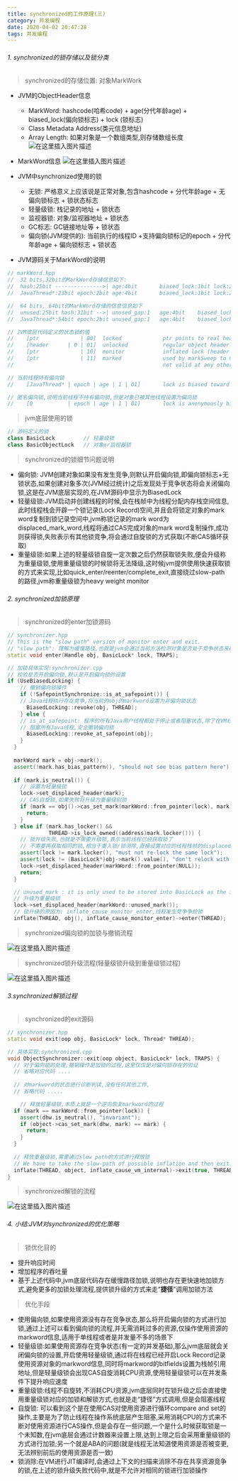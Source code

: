 ```yaml
---
title: synchronized的工作原理(三)
category: 并发编程
date: 2020-04-02 20:47:28
tags: 并发编程
---
```


<!-- more -->


###### 1. synchronized的锁存储以及锁分类
> synchronized的存储位置: 对象MarkWork
* JVM的ObjectHeader信息
	* MarkWord: hashcode(哈希code) + age(分代年龄age) + biased_lock(偏向锁标志) + lock (锁标志)
	* Class Metadata Address(类元信息地址)
	* Array Length: 如果对象是一个数组类型,则存储数组长度
![在这里插入图片描述](https://img-blog.csdnimg.cn/20200114151521308.jpg?x-oss-process=image/watermark,type_ZmFuZ3poZW5naGVpdGk,shadow_10,text_aHR0cHM6Ly9ibG9nLmNzZG4ubmV0L3dpbmRfNjAy,size_16,color_FFFFFF,t_70)
* MarkWord信息
![在这里插入图片描述](https://img-blog.csdnimg.cn/20200114151647395.jpg?x-oss-process=image/watermark,type_ZmFuZ3poZW5naGVpdGk,shadow_10,text_aHR0cHM6Ly9ibG9nLmNzZG4ubmV0L3dpbmRfNjAy,size_16,color_FFFFFF,t_70)
* JVM中synchronized使用的锁
	* 无锁: 严格意义上应该说是正常对象,包含hashcode + 分代年龄age + 无偏向锁标志 + 锁状态标志
	* 轻量级锁: 栈记录的地址 + 锁状态
	* 监视器锁: 对象/监视器地址 + 锁状态
	* GC标志: GC链接地址等 + 锁状态
	* 偏向锁(JVM提供的): 当前执行的线程ID +支持偏向锁标记的epoch + 分代年龄age + 偏向锁标志 + 锁状态

* JVM源码关于MarkWord的说明
```c++
// markWord.hpp
//  32 bits,32bit的MarkWord存储信息如下:
//  hash:25bit --------------->| age:4bit       biased_lock:1bit lock:2bit (normal object)
//  JavaThread*:23bit epoch:2bit age:4bit       biased_lock:1bit lock:2bit (biased object)

//  64 bits, 64bit的MarkWord存储的信息信息如下
//  unused:25bit hash:31bit -->| unused_gap:1   age:4bit    biased_lock:1bit lock:2bit (normal object)
//  JavaThread*:54bit epoch:2bit unused_gap:1   age:4bit    biased_lock:1bit lock:2bit (biased object)

// JVM底层代码定义的状态锁的值
//    [ptr             | 00]  locked             ptr points to real header on stack
//    [header      | 0 | 01]  unlocked           regular object header
//    [ptr             | 10]  monitor            inflated lock (header is wapped out)
//    [ptr             | 11]  marked             used by markSweep to mark an object
//                                               not valid at any other time

// 当前线程持有偏向锁
//    [JavaThread* | epoch | age | 1 | 01]       lock is biased toward given thread 

// 匿名偏向锁,说明当前线程不持有偏向锁,但是对象已被其他线程设置为偏向锁
//    [0           | epoch | age | 1 | 01]       lock is anonymously biased 
```
> jvm底层使用的锁
```c++
// 源码定义的锁
class BasicLock			// 轻量级锁
class BasicObjectLock   // 对象or监视器锁
```

> synchronized的锁细节问题说明
* 偏向锁: JVM创建对象如果没有发生竞争,则默认开启偏向锁,即偏向锁标志+无锁状态,如果创建对象多次(JVM经过统计)之后发现处于竞争状态将会关闭偏向锁,这是在JVM底层实现的,在JVM源码中显示为BiasedLock
* 轻量级锁:JVM启动并创建线程的时候,会在栈帧中为线程分配内存栈空间信息,此时线程栈会开辟一个锁记录(Lock Record)空间,并且会将锁定对象的mark word复制到锁记录空间中,jvm称锁记录的mark word为displaced_mark_word,线程将通过CAS完成对象的mark word复制操作,成功则获得锁,失败表示有其他锁竞争,将会通过自旋锁的方式获取(不断CAS循环获取)
* 重量级锁:如果上述的轻量级锁自旋一定次数之后仍然获取锁失败,便会升级称为重量级锁,使用重量级锁的时候锁将无法降级,这时候jvm提供使用快速获取锁的方式来实现,比如quick_enter/reenter/complete_exit,直接绕过slow-path的路径,jvm称重量级锁为heavy weight monitor

###### 2. synchronized加锁原理
> synchronized的enter加锁源码
```c++
// synchronizer.hpp
// This is the "slow path" version of monitor enter and exit.
// "slow path": 理解为缓慢路径,也就是jvm会通过当前方法检测对象是否处于竞争状态来确定锁的升级,以便于加快程序的性能(体现在响应时间和吞吐量)
static void enter(Handle obj, BasicLock* lock, TRAPS);

// 加锁具体实现:synchronizer.cpp
// 校验是否开启偏向锁,默认是开启偏向锁的设置
if (UseBiasedLocking) {
    // 撤销偏向锁操作
    if (!SafepointSynchronize::is_at_safepoint()) {
    // Java线程执行存在竞争,将当前的obj的markword设置为非偏向锁状态
      BiasedLocking::revoke(obj, THREAD);
    } else {
    // is_at_safepoint: 程序的所有Java用户线程都处于停止或者阻塞状态,除了在VM线程和本地执行的Java线程可执行
    // 阻塞所有Java线程,安全撤销偏向锁
      BiasedLocking::revoke_at_safepoint(obj);
    }
  }
 
  markWord mark = obj->mark();
  assert(!mark.has_bias_pattern(), "should not see bias pattern here");
  
  if (mark.is_neutral()) {
    // 设置为轻量级锁
    lock->set_displaced_header(mark);
    // CAS自旋锁,如果失败将升级为重量级别锁
    if (mark == obj()->cas_set_mark(markWord::from_pointer(lock), mark)) {
      return;
    }
  } else if (mark.has_locker() &&
             THREAD->is_lock_owned((address)mark.locker())) {
    // 锁升级失败,也就是不需要升级锁,表示当前线程已经获取锁了
    // 不需要再获取相同的锁,相当于重入锁/锁消除,直接设置对应的线程栈帧的displaced_mark_word为null
    assert(lock != mark.locker(), "must not re-lock the same lock");
    assert(lock != (BasicLock*)obj->mark().value(), "don't relock with same BasicLock");
    lock->set_displaced_header(markWord::from_pointer(NULL));
    return;
  }

  // unused_mark : it is only used to be stored into BasicLock as the indicator that the lock is using heavyweight monitor
  // 升级为重量级锁
  lock->set_displaced_header(markWord::unused_mark());
  // 锁升级的原因为: inflate_cause_monitor_enter,线程发生竞争争抢锁
  inflate(THREAD, obj(), inflate_cause_monitor_enter)->enter(THREAD);
```

> synchronized偏向锁的加锁与撤销流程

![在这里插入图片描述](https://img-blog.csdnimg.cn/20200115103837344.jpg?x-oss-process=image/watermark,type_ZmFuZ3poZW5naGVpdGk,shadow_10,text_aHR0cHM6Ly9ibG9nLmNzZG4ubmV0L3dpbmRfNjAy,size_16,color_FFFFFF,t_70)
> synchronized锁升级流程(轻量级锁升级到重量级锁过程)

![在这里插入图片描述](https://img-blog.csdnimg.cn/20200115102655297.jpg?x-oss-process=image/watermark,type_ZmFuZ3poZW5naGVpdGk,shadow_10,text_aHR0cHM6Ly9ibG9nLmNzZG4ubmV0L3dpbmRfNjAy,size_16,color_FFFFFF,t_70)
 
###### 3.synchronized解锁过程
> synchronized的exit源码
```c++
// synchronizer.hpp
static void exit(oop obj, BasicLock* lock, Thread* THREAD);

// 具体实现:synchronized.cpp
void ObjectSynchronizer::exit(oop object, BasicLock* lock, TRAPS) {
  // 对于偏向锁的处理,撤销操作是加锁的过程,这里仅仅是对偏向锁存在的验证
  // 省略对应代码 .... 
  
  // 对markword的状态进行诊断判读,没有任何其他工作,
  // 省略代码 .....

	// 释放轻量级锁,本质上就是一个逆向恢复markword的过程
  if (mark == markWord::from_pointer(lock)) {
    assert(dhw.is_neutral(), "invariant");
    if (object->cas_set_mark(dhw, mark) == mark) {
      return;
    }
  }
  
  // 释放重量级锁,需要通过slow path的方式进行释放锁
  // We have to take the slow-path of possible inflation and then exit.
  inflate(THREAD, object, inflate_cause_vm_internal)->exit(true, THREAD);
}
```

> synchronized解锁的流程

![在这里插入图片描述](https://img-blog.csdnimg.cn/20200115105113844.jpg?x-oss-process=image/watermark,type_ZmFuZ3poZW5naGVpdGk,shadow_10,text_aHR0cHM6Ly9ibG9nLmNzZG4ubmV0L3dpbmRfNjAy,size_16,color_FFFFFF,t_70)
###### 4. 小结:JVM对synchronized的优化策略
> 锁优化目的
* 提升响应时间
* 增加程序的吞吐量
* 基于上述代码中,jvm底层代码存在缓慢路径加锁,说明也存在更快速地加锁方式,避免更多的加锁处理流程,提供锁升级的方式来走“**捷径**”调用加锁方法

> 优化手段
* 使用偏向锁,如果使用资源没有存在竞争状态,那么将开启偏向锁的方式进行加锁,通过上述可以看到偏向锁的流程,并无需消耗过多的资源,仅操作使用资源的markword信息,适用于单线程或者是并发量不多的场景下
* 轻量级锁:如果使用资源存在竞争状态(有一定的并发基础),那么jvm底层就会关闭偏向锁的设置,开启使用轻量级锁,通过将在线程已经开启Lock Record记录使用资源对象的markword信息,同时将markword的bitfields设置为栈帧引用地址,但是轻量级锁会出现CAS自旋消耗CPU资源,使用轻量级锁可以在并发条件下提升响应速度
* 重量级锁:线程不自旋转,不消耗CPU资源,jvm底层同时在锁升级之后会直接使用重量级锁对应的加锁和解锁方式,也就是走“捷径”方式调用,但是会阻塞线程
* 自旋锁: 可以看到这个是在使用CAS对使用资源进行循环compare and set的操作,主要是为了防止线程在操作系统底层产生阻塞,采用消耗CPU的方式来不断对使用资源进行CAS操作,但是会存在一些问题,一个是什么时候获取锁是一个未知数,在jvm底层会通过计数器来设置上限,达到上限之后会采用重量级锁的方式进行加锁;另一个就是ABA的问题(就是线程无法知道使用资源是否被变更,无法辨别前后的使用资源是否一致)
* 锁消除:在VM进行JIT编译时,会通过上下文的扫描来消除不存在共享资源竞争的锁,在上述的锁升级失败代码中,就是不允许对相同的锁进行加锁操作